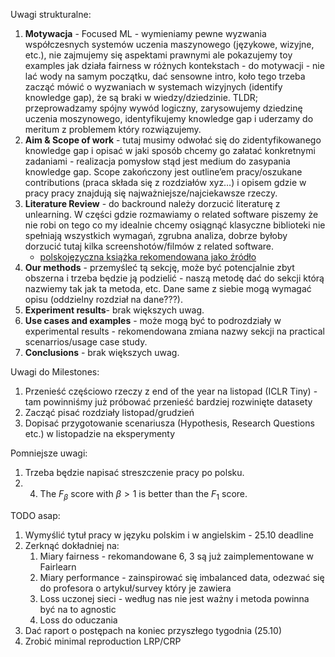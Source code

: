 
Uwagi strukturalne:
1. **Motywacja** - Focused ML - wymieniamy pewne wyzwania współczesnych systemów uczenia maszynowego (językowe, wizyjne, etc.), nie zajmujemy się aspektami prawnymi ale pokazujemy toy examples jak działa fairness w różnych kontekstach - do motywacji - nie lać wody na samym początku, dać sensowne intro, koło tego trzeba zacząć mówić o wyzwaniach w systemach wizyjnych (identify knowledge gap), że są braki w wiedzy/dziedzinie.
   TLDR; przeprowadzamy spójny wywód logiczny, zarysowujemy dziedzinę uczenia moszynowego, identyfikujemy knowledge gap i uderzamy do meritum z problemem który rozwiązujemy.
2. **Aim & Scope of work** - tutaj musimy odwołać się do zidentyfikowanego knowledge gap i opisać w jaki sposób chcemy go załatać konkretnymi zadaniami - realizacja pomysłow stąd jest medium do zasypania knowledge gap. Scope zakończony jest outline’em pracy/oszukane contributions (praca składa się z rozdziałów xyz…) i opisem gdzie w pracy pracy znajdują się najważniejsze/najciekawsze rzeczy.
3. **Literature Review** - do backround należy dorzucić literaturę z unlearning. W części gdzie rozmawiamy o related software piszemy że nie robi on tego co my idealnie chcemy osiągnąć klasyczne biblioteki nie spełniają wszystkich wymagań, zgrubna analiza, dobrze byłoby dorzucić tutaj kilka screenshotów/filmów z related software.
   - [polskojęzyczna książka rekomendowana jako źródło](https://helion.pl/ksiazki/sztuczna-inteligencja-dla-inzynierow-metody-ogolne-mieczyslaw-muraszkiewicz-robert-nowak,e_2p52.htm?srsltid=AfmBOoonfvnPWyzJa0954V8Rb-yc_p3cXmFj3yDrq2I62_SpO7mJN3KD)
4. **Our methods** - przemyśleć tą sekcję, może być potencjalnie zbyt obszerna i trzeba będzie ją podzielić - naszą metodę dać do sekcji którą nazwiemy tak jak ta metoda, etc. Dane same z siebie mogą wymagać opisu (oddzielny rozdział na dane???).
5. **Experiment results**- brak większych uwag.
6. **Use cases and examples** - może mogą być to podrozdziały w experimental results - rekomendowana zmiana nazwy sekcji na practical scenarrios/usage case study.
7. **Conclusions** - brak większych uwag.

Uwagi do Milestones:
1. Przenieść częściowo rzeczy z end of the year na listopad (ICLR Tiny) - tam powinniśmy już próbować przenieść bardziej rozwinięte datasety
2. Zacząć pisać rozdziały listopad/grudzień
3. Dopisać przygotowanie scenariusza (Hypothesis, Research Questions etc.) w listopadzie na eksperymenty

Pomniejsze uwagi:
1. Trzeba będzie napisać streszczenie pracy po polsku.
2. 4. The $F_\beta$ score with $\beta > 1$ is better than the $F_1$ score.




TODO asap:
1. Wymyślić tytuł pracy w języku polskim i w angielskim - 25.10 deadline
2. Zerknąć dokładniej na:
	1. Miary fairness - rekomandowane 6, 3 są już zaimplementowane w Fairlearn
	2. Miary performance - zainspirować się imbalanced data, odezwać się do profesora o artykuł/survey który je zawiera
	3. Loss uczonej sieci - według nas nie jest ważny i metoda powinna być na to agnostic
	4. Loss do oduczania
3. Dać raport o postępach na koniec przyszłego tygodnia (25.10)
4. Zrobić minimal reproduction LRP/CRP



